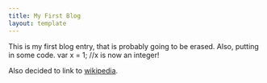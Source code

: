 ```yaml
---
title: My First Blog
layout: template
---
```


This is my first blog entry, that is probably going to be erased. Also, putting in some code. 
	var x = 1;
	//x is now an integer!

Also decided to link to [wikipedia](http://wikipedia.org).


